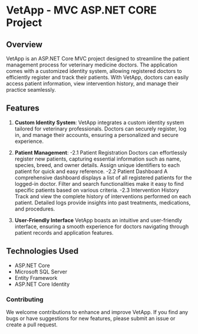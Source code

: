 # VetApp - MVC ASP.NET CORE Project
## Overview
VetApp is an ASP.NET Core MVC project designed to streamline the patient management process for veterinary medicine doctors. The application comes with a customized identity system, allowing registered doctors to efficiently register and track their patients. With VetApp, doctors can easily access patient information, view intervention history, and manage their practice seamlessly.

## Features
1. **Custom Identity System**:
  VetApp integrates a custom identity system tailored for veterinary professionals. Doctors can securely register, log in, and manage their accounts, ensuring a personalized and secure experience.

2. **Patient Management**:
  -2.1 Patient Registration
Doctors can effortlessly register new patients, capturing essential information such as name, species, breed, and owner details.
Assign unique identifiers to each patient for quick and easy reference.
  -2.2 Patient Dashboard
A comprehensive dashboard displays a list of all registered patients for the logged-in doctor.
Filter and search functionalities make it easy to find specific patients based on various criteria.
  -2.3 Intervention History
Track and view the complete history of interventions performed on each patient.
Detailed logs provide insights into past treatments, medications, and procedures.
3. **User-Friendly Interface**
VetApp boasts an intuitive and user-friendly interface, ensuring a smooth experience for doctors navigating through patient records and application features.
## Technologies Used

- ASP.NET Core
- Microsoft SQL Server
- Entity Framework
- ASP.NET Core Identity
### Contributing
We welcome contributions to enhance and improve VetApp. If you find any bugs or have suggestions for new features, please submit an issue or create a pull request.
